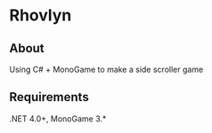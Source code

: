 Rhovlyn
=======

About
-----

Using C# + MonoGame to make a side scroller game

Requirements
------------

.NET 4.0+, MonoGame 3.*

